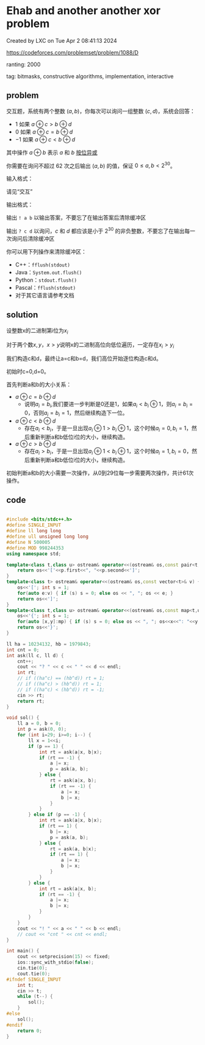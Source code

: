 # Ehab and another another xor problem

Created by LXC on Tue Apr  2 08:41:13 2024

https://codeforces.com/problemset/problem/1088/D

ranting: 2000

tag: bitmasks, constructive algorithms, implementation, interactive

## problem

交互题，系统有两个整数 $(a,b)$，你每次可以询问一组整数 $(c,d)$，系统会回答：
- $1$ 如果 $a\oplus c>b\oplus d$
- $0$ 如果 $a\oplus c=b\oplus d$
- $-1$ 如果 $a\oplus c<b\oplus d$

其中操作 $a\oplus b$ 表示 $a$ 和 $b$ [按位异或](https://en.wikipedia.org/wiki/Bitwise_operation#XOR)

你需要在询问不超过 $62$ 次之后输出 $(a,b)$ 的值，保证 $0\le a, b < 2^{30}$。

输入格式：

请见“交互”

输出格式：

输出 `! a b` 以输出答案，不要忘了在输出答案后清除缓冲区


输出 `? c d` 以询问，$c$ 和 $d$ 都应该是小于 $2^{30}$ 的非负整数，不要忘了在输出每一次询问后清除缓冲区

你可以用下列操作来清除缓冲区：

- C++：`fflush(stdout)`
- Java：`System.out.flush()`
- Python：`stdout.flush()`
- Pascal：`fflush(stdout)`
- 对于其它语言请参考文档



## solution

设整数x的二进制第i位为$x_i$

对于两个数$x,y$，$x>y$说明x的二进制高位向低位遍历，一定存在$x_i > y_i$


我们构造c和d，最终让a=c和b=d，我们高位开始逐位构造c和d。

初始时c=0,d=0。

首先判断a和b的大小关系：
* $a\oplus c = b \oplus d$
    * 说明$a_i = b_i$,我们要进一步判断是0还是1，如果$a_i < b_i\oplus 1$，则$a_i = b_i = 0$，否则$a_i = b_i = 1$，然后继续构造下一位。
* $a\oplus c < b \oplus d$
    * 存在$a_i < b_i$，于是一旦出现$a_i\oplus 1 > b_i \oplus 1$，这个时候$a_i = 0, b_i = 1$，然后重新判断a和b低位i位的大小，继续构造。
* $a\oplus c > b \oplus d$
    * 存在$a_i > b_i$，于是一旦出现$a_i\oplus 1 < b_i \oplus 1$，这个时候$a_i = 1, b_i = 0$，然后重新判断a和b低位i位的大小，继续构造。


初始判断a和b的大小需要一次操作，从0到29位每一步需要两次操作，共计61次操作。
## code

``` cpp

#include <bits/stdc++.h>
#define SINGLE_INPUT
#define ll long long
#define ull unsigned long long
#define N 500005
#define MOD 998244353
using namespace std;

template<class t,class u> ostream& operator<<(ostream& os,const pair<t,u>& p) {
    return os<<'['<<p.first<<", "<<p.second<<']';
}
template<class t> ostream& operator<<(ostream& os,const vector<t>& v) {
    os<<'['; int s = 1;
    for(auto e:v) { if (s) s = 0; else os << ", "; os << e; }
    return os<<']';
}
template<class t,class u> ostream& operator<<(ostream& os,const map<t,u>& mp){
    os<<'{'; int s = 1;
    for(auto [x,y]:mp) { if (s) s = 0; else os << ", "; os<<x<<": "<<y; }
    return os<<'}';
}

ll ha = 10234132, hb = 1979843;
int cnt = 0;
int ask(ll c, ll d) {
    cnt++;
    cout << "? " << c << " " << d << endl;
    int rt;
    // if ((ha^c) == (hb^d)) rt = 1;
    // if ((ha^c) > (hb^d)) rt = 1;
    // if ((ha^c) < (hb^d)) rt = -1;
    cin >> rt;
    return rt;
}

void sol() {
    ll a = 0, b = 0;
    int p = ask(0, 0);
    for (int i=29; i>=0; i--) {
        ll x = 1<<i;
        if (p == 1) {
            int rt = ask(a|x, b|x);
            if (rt == -1) {
                a |= x;
                p = ask(a, b);
            } else {
                rt = ask(a|x, b);
                if (rt == -1) {
                    a |= x;
                    b |= x;
                }
            }
        } else if (p == -1) {
            int rt = ask(a|x, b|x);
            if (rt == 1) {
                b |= x;
                p = ask(a, b);
            } else {
                rt = ask(a, b|x);
                if (rt == 1) {
                    a |= x;
                    b |= x;
                }
            }
        } else {
            int rt = ask(a|x, b);
            if (rt == -1) {
                a |= x;
                b |= x;
            }
        }
    }
    cout << "! " << a << " " << b << endl;
    // cout << "cnt " << cnt << endl;
}

int main() {
    cout << setprecision(15) << fixed;
    ios::sync_with_stdio(false);
    cin.tie(0);
    cout.tie(0);
#ifndef SINGLE_INPUT
    int t;
    cin >> t;
    while (t--) {
        sol();
    }
#else
    sol();
#endif
    return 0;
}

```
